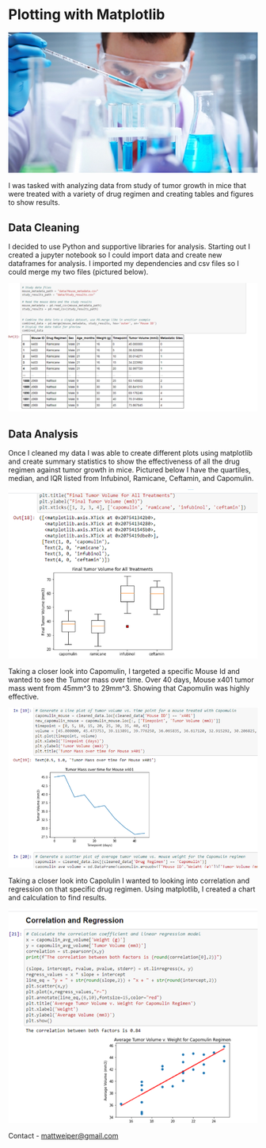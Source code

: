 # Plotting with Matplotlib

![Laboratory](Images/Laboratory.jpg)

I was tasked with analyzing data from study of tumor growth in mice that were treated with a variety of drug regimen and creating tables and figures to show results. 

## Data Cleaning

I decided to use Python and supportive libraries for analysis. Starting out I created a jupyter notebook so I could import data and create new dataframes for analysis. I imported my dependencies and csv files so I could merge my two files (pictured below). 

![Cleaning](Images/Picture2.png)


## Data Analysis

Once I cleaned my data I was able to create different plots using matplotlib and create summary statistics to show the effectiveness of all the drug regimen against tumor growth in mice. Pictured below I have the quartiles, median, and IQR listed from Infubinol, Ramicane, Ceftamin, and Capomulin.

![box](Images/Picture3.png)

Taking a closer look into Capomulin, I targeted a specific Mouse Id and wanted to see the Tumor mass over time. Over 40 days, Mouse x401 tumor mass went from 45mm^3 to 29mm^3. Showing that Capomulin was highly effective. 

![line](Images/Picture4.png)

Taking a closer look into Capolulin I wanted to looking into correlation and regression on that specific drug regimen.  Using matplotlib, I created a chart and calculation to find results.


![correlation](Images/Picture5.png)

Contact -
mattweiper@gmail.com
